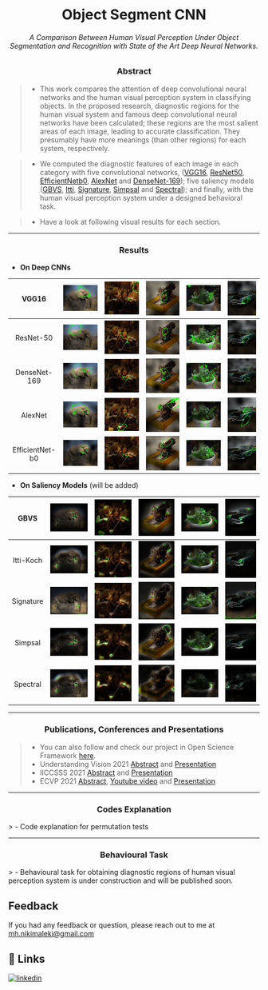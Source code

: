 <h1 align="center">Object Segment CNN</h1>

<h6 align="center">A Comparison Between Human Visual Perception Under Object Segmentation and Recognition with State of the Art Deep Neural Networks.</h6>

<h3 align="center">Abstract</h1>

> - This work compares the attention of deep convolutional neural networks and the human visual perception system in classifying objects. In the proposed research, diagnostic regions for the human visual system and famous deep convolutional neural networks have been calculated; these regions are the most salient areas of each image, leading to accurate classification. They presumably have more meanings (than other regions) for each system, respectively. 

> - We computed the diagnostic features of each image in each category with five convolutional networks, ([VGG16](https://arxiv.org/abs/1409.1556), [ResNet50](https://arxiv.org/abs/1512.03385), [EfficientNetb0](https://arxiv.org/abs/1905.11946),  [AlexNet](https://proceedings.neurips.cc/paper/2012/file/c399862d3b9d6b76c8436e924a68c45b-Paper.pdf) and [DenseNet-169](https://arxiv.org/pdf/1608.06993.pdf)); five saliency models ([GBVS](https://proceedings.neurips.cc/paper/2006/file/4db0f8b0fc895da263fd77fc8aecabe4-Paper.pdf), [Itti](https://www.researchgate.net/publication/3192913_A_Model_of_Saliency-based_Visual_Attention_for_Rapid_Scene_Analysis), [Signature](https://cvhci.anthropomatik.kit.edu/~bschauer/pdf/schauerte2012predicting.pdf), [Simpsal](https://arxiv.org/pdf/2010.12913.pdf) and [Spectral](https://www.researchgate.net/publication/221364530_Saliency_Detection_A_Spectral_Residual_Approach)); and finally, with the human visual perception system under a designed behavioral task.

> - Have a look at following visual results for each section.
-----------------
<h3 align="center">Results</h1>

 - **On Deep CNNs** 

| VGG16           | ![VGG-16](images/DCNNs/VGG1.jpg)          | ![VGG-16](images/DCNNs/VGG2.jpg)  	      | ![VGG-16](images/DCNNs/VGG3.jpg)  	    | ![VGG-16](images/DCNNs/VGG4.jpg)  	      | ![VGG-16](images/DCNNs/VGG5.jpg)  	      |
|:---------------:|:-----------------------------------:|:-----------------------------------:|:-----------------------------------:|:-----------------------------------:|:-------------------------------------:|
| ResNet-50 	  | ![ResNet-50](images/DCNNs/RES1.jpg)   	| ![ResNet-50](images/DCNNs/RES2.jpg)  	  | ![ResNet-50](images/DCNNs/RES3.jpg)  	    | ![ResNet-50](images/DCNNs/RES4.jpg)  	  | ![ResNet-50](images/DCNNs/RES5.jpg)    	  |
| DenseNet-169    | ![DenseNet-169](images/DCNNs/DNS1.jpg)    | ![DenseNet-169](images/DCNNs/DNS2.jpg)    | ![DenseNet-169](images/DCNNs/DNS3.jpg)    | ![DenseNet-169](images/DCNNs/DNS4.jpg)    | ![DenseNet-169](images/DCNNs/DNS5.jpg)      |
| AlexNet  	      | ![Alex Net](images/DCNNs/ALX1.jpg)        | ![Alex Net](images/DCNNs/ALX2.jpg)  	  | ![Alex Net](images/DCNNs/ALX3.jpg)  	    | ![Alex Net](images/DCNNs/ALX4.jpg)  	  | ![Alex Net](images/DCNNs/ALX5.jpg)  	      |
| EfficientNet-b0 | ![EfficientNet-b0](images/DCNNs/EFF1.jpg) | ![EfficientNet-b0](images/DCNNs/EFF2.jpg) | ![EfficientNet-b0](images/DCNNs/EFF3.jpg) | ![EfficientNet-b0](images/DCNNs/EFF4.jpg) | ![EfficientNet-b0](images/DCNNs/EFF5.jpg)   |

 - **On Saliency Models** (will be added)
 

| GBVS           | ![GBVS](images/Saliencies/GBVS1.jpg)          | ![GBVS](images/Saliencies/GBVS2.jpg)  	      | ![GBVS](images/Saliencies/GBVS3.jpg)  	    | ![GBVS](images/Saliencies/GBVS4.jpg)  	      | ![GBVS](images/Saliencies/GBVS5.jpg)  	      |
|:---------------:|:-----------------------------------:|:-----------------------------------:|:-----------------------------------:|:-----------------------------------:|:-------------------------------------:|
| Itti-Koch 	  | ![Itti-Koch](images/Saliencies/itti1.jpg)   	| ![Itti-Koch](images/Saliencies/itti2.jpg)  	  | ![Itti-Koch](images/Saliencies/itti3.jpg)  	    | ![Itti-Koch](images/Saliencies/itti4.jpg)  	  | ![Itti-Koch](images/Saliencies/itti5.jpg)    	  |
| Signature    | ![Signature](images/Saliencies/Signature1.jpg)    | ![Signature](images/Saliencies/Signature2.jpg)    | ![Signature](images/Saliencies/Signature3.jpg)    | ![Signature](images/Saliencies/Signature4.jpg)    | ![Signature](images/Saliencies/Signature5.jpg)      |
| Simpsal  	      | ![Simpsal](images/Saliencies/Simpsal1.jpg)        | ![Simpsal](images/Saliencies/Simpsal2.jpg)  	  | ![Simpsal](images/Saliencies/Simpsal3.jpg)  	    | ![Simpsal](images/Saliencies/Simpsal4.jpg)  	  | ![Simpsal](images/Saliencies/Simpsal5.jpg)  	      |
| Spectral | ![Spectral](images/Saliencies/Spectral1.jpg) | ![Spectral](images/Saliencies/Spectral2.jpg) | ![Spectral](images/Saliencies/Spectral3.jpg) | ![Spectral](images/Saliencies/Spectral4.jpg) | ![Spectral](images/Saliencies/Spectral5.jpg)   |

-----------------
<h3 align="center">Publications, Conferences and Presentations</h1>

> - You can also follow and check our project in Open Science Framework [here](https://osf.io/5v829/).
> - Understanding Vision 2021 [Abstract](Conferences/Understanding_Vision_2021/Abstract.pdf) and [Presentation](Conferences/Understanding_Vision_2021/Presentation.pdf)
> - IICCSSS 2021 [Abstract](Conferences/IICCSSS_2021/Abstract.pdf) and [Presentation](Conferences/IICCSSS_2021/Presentation.wmv)
> - ECVP 2021 [Abstract](Conferences/ECVP_2021/Abstract.pdf), [Youtube video](https://youtu.be/uEq-rZbP_bA) and [Presentation](Conferences/ECVP_2021/Presentation.pdf) 

-----------------
<h3 align="center">Codes Explanation</h1>
> - Code explanation for permutation tests

-----------------
<h3 align="center">Behavioural Task</h1>
> - Behavioural task for obtaining diagnostic regions of human visual perception system is under construction and will be published soon.


## Feedback
If you had any feedback or question, please reach out to me at mh.nikimaleki@gmail.com
## 🔗 Links
[![linkedin](https://img.shields.io/badge/linkedin-0A66C2?style=for-the-badge&logo=linkedin&logoColor=white)](https://www.linkedin.com/in/mhnikimaleki/)
